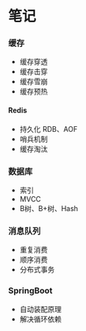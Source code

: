 # 笔记

### 缓存

* 缓存穿透
* 缓存击穿
* 缓存雪崩
* 缓存预热

#### Redis

* 持久化 RDB、AOF
* 哨兵机制
* 缓存淘汰 

### 数据库

* 索引
* MVCC
* B树、B+树、Hash

### 消息队列

* 重复消费
* 顺序消费
* 分布式事务

### SpringBoot

* 自动装配原理
* 解决循环依赖

